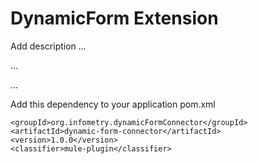 # DynamicForm Extension

Add description ...


...


...


Add this dependency to your application pom.xml

```
<groupId>org.infometry.dynamicFormConnector</groupId>
<artifactId>dynamic-form-connector</artifactId>
<version>1.0.0</version>
<classifier>mule-plugin</classifier>
```
